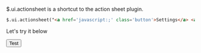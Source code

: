 $.ui.actionsheet is a shortcut to the action sheet plugin.

```html
$.ui.actionsheet("<a href='javascript:;' class='button'>Settings</a> <a href='javascript:;' class='button red'>Logout</a>")
```


Let's try it below

<script>
function doAS(){
    $.ui.actionsheet("<a href='javascript:;' class='button'>Settings</a> <a href='javascript:;' class='button red'>Logout</a>")
}
</script>

<input type="button" value="Test" onclick="doAS()">